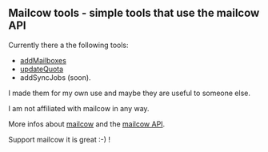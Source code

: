 ## Mailcow tools - simple tools that use the mailcow API

Currently there a the following tools:

- [addMailboxes](https://github.com/appcoders/mailcowtools/releases/tag/addmailboxes-1.0.1)
- [updateQuota](https://github.com/appcoders/mailcowtools/releases/tag/updatequota-1.0.0)
- addSyncJobs (soon). 

I made them for my own use and maybe they are useful to someone else. 

I am not affiliated with mailcow in any way. 

More infos about [mailcow](https://mailcow.email/) and the [mailcow API](https://mx.mailcow.email/api/). 

Support mailcow it is great :-) !
